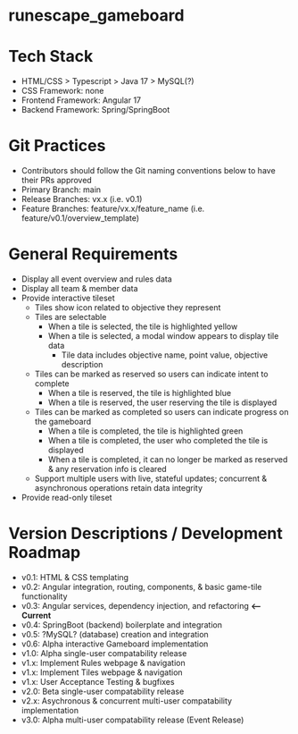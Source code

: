 # runescape_gameboard

# Tech Stack
- HTML/CSS > Typescript > Java 17 > MySQL(?)
- CSS Framework: none
- Frontend Framework: Angular 17
- Backend Framework: Spring/SpringBoot

# Git Practices
- Contributors should follow the Git naming conventions below to have their PRs approved
- Primary Branch: main
- Release Branches: vx.x (i.e. v0.1)
- Feature Branches: feature/vx.x/feature_name (i.e. feature/v0.1/overview_template)

# General Requirements
- Display all event overview and rules data
- Display all team & member data
- Provide interactive tileset
    - Tiles show icon related to objective they represent
    - Tiles are selectable
        - When a tile is selected, the tile is highlighted yellow
        - When a tile is selected, a modal window appears to display tile data
            - Tile data includes objective name, point value, objective description
    - Tiles can be marked as reserved so users can indicate intent to complete
        - When a tile is reserved, the tile is highlighted blue
        - When a tile is reserved, the user reserving the tile is displayed
    - Tiles can be marked as completed so users can indicate progress on the gameboard
        - When a tile is completed, the tile is highlighted green
        - When a tile is completed, the user who completed the tile is displayed
        - When a tile is completed, it can no longer be marked as reserved & any reservation info is cleared
    - Support multiple users with live, stateful updates; concurrent & asynchronous operations retain data integrity
- Provide read-only tileset

# Version Descriptions / Development Roadmap
- v0.1: HTML & CSS templating
- v0.2: Angular integration, routing, components, & basic game-tile functionality
- v0.3: Angular services, dependency injection, and refactoring **<-- Current**
- v0.4: SpringBoot (backend) boilerplate and integration
- v0.5: ?MySQL? (database) creation and integration
- v0.6: Alpha interactive Gameboard implementation
- v1.0: Alpha single-user compatability release
- v1.x: Implement Rules webpage & navigation
- v1.x: Implement Tiles webpage & navigation
- v1.x: User Acceptance Testing & bugfixes
- v2.0: Beta single-user compatability release
- v2.x: Asychronous & concurrent multi-user compatability implementation
- v3.0: Alpha multi-user compatability release (Event Release)